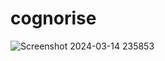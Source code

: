 # cognorise
![Screenshot 2024-03-14 235853](https://github.com/salwaalaa/cognorise/assets/162385324/a473bbe9-b429-4f49-8714-39ff911b5bcd)
